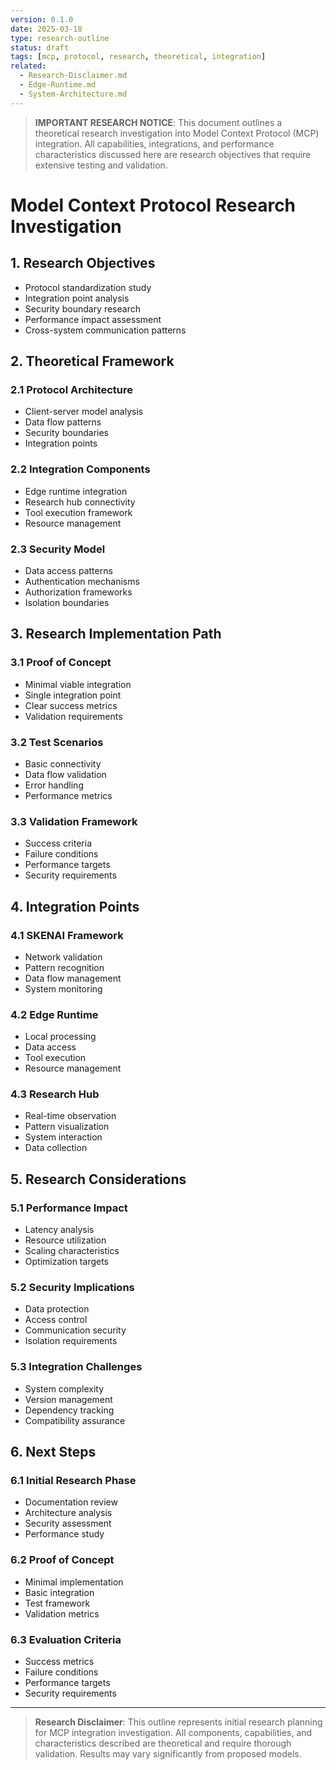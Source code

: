 ```yaml
---
version: 0.1.0
date: 2025-03-18
type: research-outline
status: draft
tags: [mcp, protocol, research, theoretical, integration]
related: 
  - Research-Disclaimer.md
  - Edge-Runtime.md
  - System-Architecture.md
---
```


> **IMPORTANT RESEARCH NOTICE**: This document outlines a theoretical research investigation into Model Context Protocol (MCP) integration. All capabilities, integrations, and performance characteristics discussed here are research objectives that require extensive testing and validation.

# Model Context Protocol Research Investigation

## 1. Research Objectives
- Protocol standardization study
- Integration point analysis
- Security boundary research
- Performance impact assessment
- Cross-system communication patterns

## 2. Theoretical Framework
### 2.1 Protocol Architecture
- Client-server model analysis
- Data flow patterns
- Security boundaries
- Integration points

### 2.2 Integration Components
- Edge runtime integration
- Research hub connectivity
- Tool execution framework
- Resource management

### 2.3 Security Model
- Data access patterns
- Authentication mechanisms
- Authorization frameworks
- Isolation boundaries

## 3. Research Implementation Path
### 3.1 Proof of Concept
- Minimal viable integration
- Single integration point
- Clear success metrics
- Validation requirements

### 3.2 Test Scenarios
- Basic connectivity
- Data flow validation
- Error handling
- Performance metrics

### 3.3 Validation Framework
- Success criteria
- Failure conditions
- Performance targets
- Security requirements

## 4. Integration Points
### 4.1 SKENAI Framework
- Network validation
- Pattern recognition
- Data flow management
- System monitoring

### 4.2 Edge Runtime
- Local processing
- Data access
- Tool execution
- Resource management

### 4.3 Research Hub
- Real-time observation
- Pattern visualization
- System interaction
- Data collection

## 5. Research Considerations
### 5.1 Performance Impact
- Latency analysis
- Resource utilization
- Scaling characteristics
- Optimization targets

### 5.2 Security Implications
- Data protection
- Access control
- Communication security
- Isolation requirements

### 5.3 Integration Challenges
- System complexity
- Version management
- Dependency tracking
- Compatibility assurance

## 6. Next Steps
### 6.1 Initial Research Phase
- Documentation review
- Architecture analysis
- Security assessment
- Performance study

### 6.2 Proof of Concept
- Minimal implementation
- Basic integration
- Test framework
- Validation metrics

### 6.3 Evaluation Criteria
- Success metrics
- Failure conditions
- Performance targets
- Security requirements

---

> **Research Disclaimer**: This outline represents initial research planning for MCP integration investigation. All components, capabilities, and characteristics described are theoretical and require thorough validation. Results may vary significantly from proposed models.
